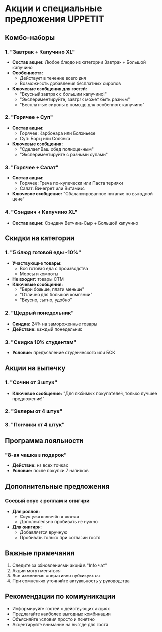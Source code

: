 # Акции и специальные предложения UPPETIT

## Комбо-наборы

### 1. "Завтрак + Капучино XL"
- **Состав акции:** Любое блюдо из категории Завтрак + Большой капучино
- **Особенности:**
  - Действует в течение всего дня
  - Возможность добавления бесплатных сиропов
- **Ключевые сообщения для гостей:**
  - "Вкусный завтрак с большим капучино!"
  - "Экспериментируйте, завтрак может быть разным"
  - "Бесплатные сиропы в помощь для особенного капучино"

### 2. "Горячее + Суп"
- **Состав акции:**
  - Горячее: Карбонара или Болоньезе
  - Суп: Борщ или Солянка
- **Ключевые сообщения:**
  - "Сделает Ваш обед полноценным"
  - "Экспериментируйте с разными супами"

### 3. "Горячее + Салат"
- **Состав акции:**
  - Горячее: Греча по-купечески или Паста терияки
  - Салат: Винегрет или Витамикс
- **Ключевое сообщение:** "Сбалансированное питание по выгодной цене"

### 4. "Сэндвич + Капучино XL"
- **Состав акции:** Сэндвич Ветчина-Сыр + Большой капучино

## Скидки на категории

### 1. "5 блюд готовой еды -10%"
- **Участвующие товары:**
  - Вся готовая еда с производства
  - Морсы и компоты
- **Не входит:** товары СТМ
- **Ключевые сообщения:**
  - "Бери больше, плати меньше"
  - "Отлично для большой компании"
  - "Вкусно, сытно, удобно"

### 2. "Щедрый понедельник"
- **Скидка:** 24% на замороженные товары
- **Действие:** каждый понедельник

### 3. "Скидка 10% студентам"
- **Условие:** предъявление студенческого или БСК

## Акции на выпечку

### 1. "Сочни от 3 штук"
- **Ключевое сообщение:** "Для любимых покупателей, только лучшее предложение!"

### 2. "Эклеры от 4 штук"
### 3. "Пончики от 4 штук"

## Программа лояльности

### "8-ая чашка в подарок"
- **Действие:** на всех точках
- **Условие:** после покупки 7 напитков

## Дополнительные предложения

### Соевый соус к роллам и онигири
- **Для роллов:**
  - Соус уже включён в состав
  - Дополнительно пробивать не нужно
- **Для онигири:**
  - Добавляется вручную
  - Пробивать только при согласии гостя

## Важные примечания
1. Следите за обновлениями акций в "Info чат"
2. Акции могут меняться
3. Все изменения оперативно публикуются
4. При сомнениях уточняйте актуальность у руководства

## Рекомендации по коммуникации
- Информируйте гостей о действующих акциях
- Предлагайте наиболее выгодные комбинации
- Объясняйте условия просто и понятно
- Акцентируйте внимание на выгоде для гостя
